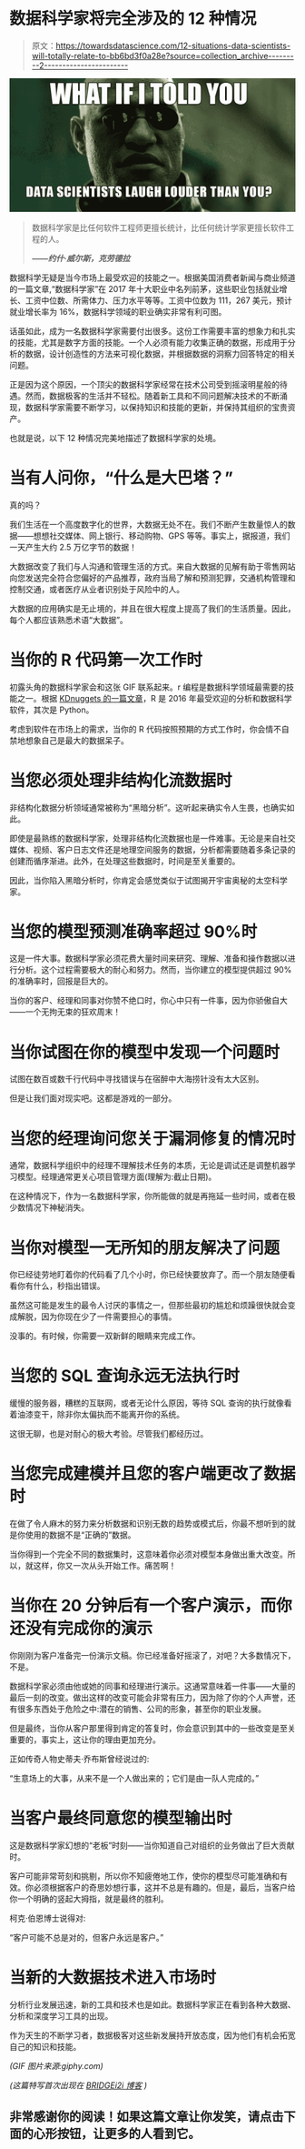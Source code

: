 # 数据科学家将完全涉及的 12 种情况

> 原文：<https://towardsdatascience.com/12-situations-data-scientists-will-totally-relate-to-bb6bd3f0a28e?source=collection_archive---------2----------------------->

![](img/5c81411159e88d85d5582669eeca0424.png)

> 数据科学家是比任何软件工程师更擅长统计，比任何统计学家更擅长软件工程的人。
> 
> ***——约什·威尔斯，克劳德拉***

数据科学无疑是当今市场上最受欢迎的技能之一。根据美国消费者新闻与商业频道的一篇文章,“数据科学家”在 2017 年十大职业中名列前茅，这些职业包括就业增长、工资中位数、所需体力、压力水平等等。工资中位数为 111，267 美元，预计就业增长率为 16%，数据科学领域的职业确实非常有利可图。

话虽如此，成为一名数据科学家需要付出很多。这份工作需要丰富的想象力和扎实的技能，尤其是数字方面的技能。一个人必须有能力收集正确的数据，形成用于分析的数据，设计创造性的方法来可视化数据，并根据数据的洞察力回答特定的相关问题。

正是因为这个原因，一个顶尖的数据科学家经常在技术公司受到摇滚明星般的待遇。然而，数据极客的生活并不轻松。随着新工具和不同问题解决技术的不断涌现，数据科学家需要不断学习，以保持知识和技能的更新，并保持其组织的宝贵资产。

也就是说，以下 12 种情况完美地描述了数据科学家的处境。

# 当有人问你，“什么是大巴塔？”

真的吗？

我们生活在一个高度数字化的世界，大数据无处不在。我们不断产生数量惊人的数据——想想社交媒体、网上银行、移动购物、GPS 等等。事实上，据报道，我们一天产生大约 2.5 万亿字节的数据！

大数据改变了我们与人沟通和管理生活的方式。来自大数据的见解有助于零售网站向您发送完全符合您偏好的产品推荐，政府当局了解和预测犯罪，交通机构管理和控制交通，或者医疗从业者识别处于风险中的人。

大数据的应用确实是无止境的，并且在很大程度上提高了我们的生活质量。因此，每个人都应该熟悉术语“大数据”。

# 当你的 R 代码第一次工作时

初露头角的数据科学家会和这张 GIF 联系起来。r 编程是数据科学领域最需要的技能之一。根据 [KDnuggets 的一篇文章](http://www.kdnuggets.com/2016/06/r-python-top-analytics-data-mining-data-science-software.html)，R 是 2016 年最受欢迎的分析和数据科学软件，其次是 Python。

考虑到软件在市场上的需求，当你的 R 代码按照预期的方式工作时，你会情不自禁地想象自己是最大的数据呆子。

# 当您必须处理非结构化流数据时

非结构化数据分析领域通常被称为“黑暗分析”。这听起来确实令人生畏，也确实如此。

即使是最熟练的数据科学家，处理非结构化流数据也是一件难事。无论是来自社交媒体、视频、客户日志文件还是地理空间服务的数据，分析都需要随着多条记录的创建而循序渐进。此外，在处理这些数据时，时间是至关重要的。

因此，当你陷入黑暗分析时，你肯定会感觉类似于试图揭开宇宙奥秘的太空科学家。

# 当您的模型预测准确率超过 90%时

这是一件大事。数据科学家必须花费大量时间来研究、理解、准备和操作数据以进行分析。这个过程需要极大的耐心和努力。然而，当你建立的模型提供超过 90%的准确率时，回报是巨大的。

当你的客户、经理和同事对你赞不绝口时，你心中只有一件事，因为你骄傲自大——一个无拘无束的狂欢周末！

# 当你试图在你的模型中发现一个问题时

试图在数百或数千行代码中寻找错误与在宿醉中大海捞针没有太大区别。

但是让我们面对现实吧。这都是游戏的一部分。

# 当您的经理询问您关于漏洞修复的情况时

通常，数据科学组织中的经理不理解技术任务的本质，无论是调试还是调整机器学习模型。经理通常更关心项目管理方面(理解为:截止日期)。

在这种情况下，作为一名数据科学家，你所能做的就是再拖延一些时间，或者在极少数情况下神秘消失。

# 当你对模型一无所知的朋友解决了问题

你已经徒劳地盯着你的代码看了几个小时，你已经快要放弃了。而一个朋友随便看看你有什么，秒指出错误。

虽然这可能是发生的最令人讨厌的事情之一，但那些最初的尴尬和烦躁很快就会变成解脱，因为你现在少了一件需要担心的事情。

没事的。有时候，你需要一双新鲜的眼睛来完成工作。

# 当您的 SQL 查询永远无法执行时

缓慢的服务器，糟糕的互联网，或者无论什么原因，等待 SQL 查询的执行就像看着油漆变干，除非你太偏执而不能离开你的系统。

这很无聊，也是对耐心的极大考验。尽管我们都经历过。

# 当您完成建模并且您的客户端更改了数据时

在做了令人麻木的努力来分析数据和识别无数的趋势或模式后，你最不想听到的就是你使用的数据不是“正确的”数据。

当你得到一个完全不同的数据集时，这意味着你必须对模型本身做出重大改变。所以，就这样，你又一次从头开始工作。痛苦啊！

# 当你在 20 分钟后有一个客户演示，而你还没有完成你的演示

你刚刚为客户准备完一份演示文稿。你已经准备好摇滚了，对吧？大多数情况下，不是。

数据科学家必须由他或她的同事和经理进行演示。这通常意味着一件事——大量的最后一刻的改变。做出这样的改变可能会非常有压力，因为除了你的个人声誉，还有很多东西处于危险之中:潜在的销售、公司的形象，甚至你的职业发展。

但是最终，当你从客户那里得到肯定的答复时，你会意识到其中的一些改变是至关重要的，事实上，这让你的理由更加充分。

正如传奇人物史蒂夫·乔布斯曾经说过的:

“生意场上的大事，从来不是一个人做出来的；它们是由一队人完成的。”

# 当客户最终同意您的模型输出时

这是数据科学家幻想的“老板”时刻——当你知道自己对组织的业务做出了巨大贡献时。

客户可能非常苛刻和挑剔，所以你不知疲倦地工作，使你的模型尽可能准确和有效。你必须根据客户的奇思妙想行事，这并不总是有趣的。但是，最后，当客户给你一个明确的竖起大拇指，就是最终的胜利。

柯克·伯恩博士说得对:

“客户可能不总是对的，但客户永远是客户。”

# 当新的大数据技术进入市场时

分析行业发展迅速，新的工具和技术也是如此。数据科学家正在看到各种大数据、分析和深度学习工具的出现。

作为天生的不断学习者，数据极客对这些新发展持开放态度，因为他们有机会拓宽自己的知识和技能。

*(GIF 图片来源:giphy.com)*

*(这篇特写首次出现在* [*BRIDGEi2i 博客*](http://bridgei2i.com/blog/12-situations-data-scientists-will-totally-relate-to/) *)*

## 非常感谢你的阅读！如果这篇文章让你发笑，请点击下面的心形按钮，让更多的人看到它。